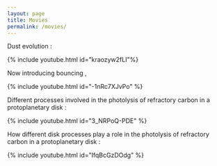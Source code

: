 ```yaml
---
layout: page
title: Movies
permalink: /movies/
---
```

Dust evolution :

{% include youtube.html id="kraozyw2fLI"%}

Now introducing bouncing ,

{% include youtube.html id="-1nRc7XJvPo" %}

Different processes involved in the photolysis of refractory carbon in a protoplanetary disk :

{% include youtube.html id="3_NRPoQ-PDE" %}

How different disk processes play a role in the photolysis of refractory carbon in a protoplanetary disk :

{% include youtube.html id="IfqBcGzDOdg" %}